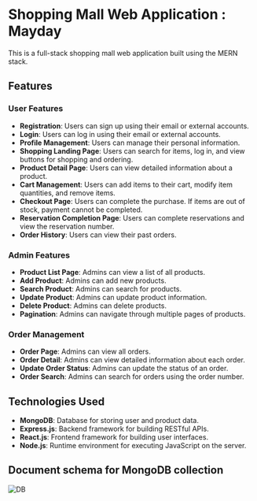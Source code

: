 # Shopping Mall Web Application : Mayday
This is a full-stack shopping mall web application built using the MERN stack.

## Features

### User Features
- **Registration**: Users can sign up using their email or external accounts.
- **Login**: Users can log in using their email or external accounts.
- **Profile Management**: Users can manage their personal information.
- **Shopping Landing Page**: Users can search for items, log in, and view buttons for shopping and ordering.
- **Product Detail Page**: Users can view detailed information about a product.
- **Cart Management**: Users can add items to their cart, modify item quantities, and remove items.
- **Checkout Page**: Users can complete the purchase. If items are out of stock, payment cannot be completed.
- **Reservation Completion Page**: Users can complete reservations and view the reservation number.
- **Order History**: Users can view their past orders.

### Admin Features
- **Product List Page**: Admins can view a list of all products.
- **Add Product**: Admins can add new products.
- **Search Product**: Admins can search for products.
- **Update Product**: Admins can update product information.
- **Delete Product**: Admins can delete products.
- **Pagination**: Admins can navigate through multiple pages of products.

### Order Management
- **Order Page**: Admins can view all orders.
- **Order Detail**: Admins can view detailed information about each order.
- **Update Order Status**: Admins can update the status of an order.
- **Order Search**: Admins can search for orders using the order number.

## Technologies Used
- **MongoDB**: Database for storing user and product data.
- **Express.js**: Backend framework for building RESTful APIs.
- **React.js**: Frontend framework for building user interfaces.
- **Node.js**: Runtime environment for executing JavaScript on the server.

## Document schema for MongoDB collection
![DB](https://github.com/MayHyeyeonKim//MayDay/be/blob/main/images/db.png)